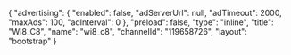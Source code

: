 {
    "advertising": {
        "enabled": false,
        "adServerUrl": null,
        "adTimeout": 2000,
        "maxAds": 100,
        "adInterval": 0
    },
    "preload": false,
    "type": "inline",
    "title": "WI8_C8",
    "name": "wi8_c8",
    "channelId": "119658726",
    "layout": "bootstrap"
}